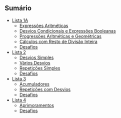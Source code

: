 ## Sumário

* [Lista 1A](https://github.com/kimurarh/alg1/tree/master/farma_alg/lista1a#lista-1a)
  * [Expressões Aritméticas](https://github.com/kimurarh/alg1/tree/master/farma_alg/lista1a#Expressões-Aritméticas)<br>
  * [Desvios Condicionais e Expressões Booleanas](https://github.com/kimurarh/alg1/tree/master/farma_alg/lista1a#Desvios-Condicionais-e-Expressões-Booleanas)<br>
  * [Progressões Aritméticas e Geométricas](https://github.com/kimurarh/alg1/tree/master/farma_alg/lista1a#Progressões-Aritméticas-e-Geométricas)<br>
  * [Cálculos com Resto de Divisão Inteira](https://github.com/kimurarh/alg1/tree/master/farma_alg/lista1a#Cálculos-com-Resto-de-Divisão-Inteira)<br>
  * [Desafios](https://github.com/kimurarh/alg1/tree/master/farma_alg/lista1a#Desafios)
* [Lista 2](https://github.com/kimurarh/alg1/tree/master/farma_alg/lista2#Lista-2)
  * [Desvios Simples](https://github.com/kimurarh/alg1/tree/master/farma_alg/lista2#Desvios-Simples)<br>
  * [Vários Desvios](https://github.com/kimurarh/alg1/tree/master/farma_alg/lista2#Vários-Desvios)<br>
  * [Repetições Simples](https://github.com/kimurarh/alg1/tree/master/farma_alg/lista2#Repetições-Simples)<br>
  * [Desafios](https://github.com/kimurarh/alg1/tree/master/farma_alg/lista2#Desafios)
* [Lista 3](https://github.com/kimurarh/alg1/tree/master/farma_alg/lista3#Lista-3)
  * [Acumuladores](https://github.com/kimurarh/alg1/tree/master/farma_alg/lista3#Acumuladores)<br>
  * [Repetições com Desvios](https://github.com/kimurarh/alg1/tree/master/farma_alg/lista3#Repetições-com-Desvios)<br>
  * [Desafios](https://github.com/kimurarh/alg1/tree/master/farma_alg/lista3#Desafios)
* [Lista 4](https://github.com/kimurarh/alg1/tree/master/farma_alg/lista4#Lista-4)
  * [Aprimoramentos](https://github.com/kimurarh/alg1/tree/master/farma_alg/lista4#Aprimoramentos)<br>
  * [Desafios](https://github.com/kimurarh/alg1/tree/master/farma_alg/lista4#Desafios)

